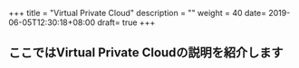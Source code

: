 +++
title = "Virtual Private Cloud"
description = ""
weight = 40
date= 2019-06-05T12:30:18+08:00
draft= true
+++
## ここではVirtual Private Cloudの説明を紹介します